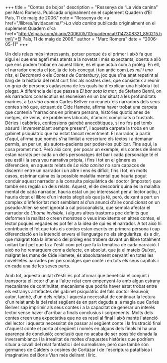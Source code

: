 +++
title = "Contes de bojos"
description = "Ressenya de “La vida canina” per Marc Romera. Publicada originalment en el suplement Quadern d’El País, 11 de maig de 2006."
note = "Ressenya de <a href=\"/llibres/lavidacanina/\"><em>La vida canina</em></a> publicada originalment en el suplement Quadern d’<a href=\"http://elpais.com/diario/2006/05/11/quaderncat/1147308321_850215.html\">El País, 11 de maig de 2006</a>."
author = "Marc Romera"
date = "2006-05-11"
+++

Un dels relats més interessants, potser perquè és el primer i això fa que sigui el que ens agafi més atents a la novetat i més expectants, oberts a allò que ens podem trobar en aquest llibre, és el que actua com a pròleg. En ell, el narrador enceta el joc, ja de tots conegut i tan antic com *Les mil i una nits*, el *Decameró* o els *Contes de Canterbury*, joc que s'ha anat repetint al llarg de la història del relat curt fins als nostres dies, que consisteix a reunir un grup de persones cadascuna de les quals ha d'explicar una història i tot plegat. A diferència del que passa a *El bar sota la mar*, de Stefano Benni, on els narradors consecutius es reuneixen en un bar situat a les profunditats marines, a *La vida canina* Carles Bellver no reuneix els narradors dels seus contes sinó que, actuant de Cide Hamete, afirma haver trobat una carpeta que contenia "narracions en primera persona, històries quotidianes de metges, de veïns, de problemes laborals, d'amors complicats o frustrats. Dèries i cabòries, confessions gairebé anecdòtiques, si no fos pel tomb absurd i inversemblant sempre present", i aquesta carpeta la troba en un gabinet psiquiàtric que ha estat tancat recentment. El narrador, a partir d'aquí, afirma que només s'ha limitat a reescriure els textos i a demanar permís, un per un, als autors-pacients per poder-los publicar. Fins aquí, la cosa promet molt. Però així com, per posar un exemple, els contes de Benni estan narrats per cada un dels personatges del bar i cada personatge té el seu estil i la seva veu narrativa pròpia, i fins i tot en el gènere es diferencien, en aquests relats de *La vida canina* no som capaços de discernir entre un narrador i un altre i ens és difícil, fins i tot, en molts casos, esbrinar quina és la possible malaltia mental que hauria pogut conduir aquest narrador a la consulta psiquiàtrica del doctor (impostor) que també ens regala un dels relats. Aquest, el de descobrir quina és la malaltia mental de cada narrador, hauria estat un joc interessant per al lector actiu, i hauria dotat el llibre d'un interès afegit als que ja té, però, deixant a part un complex d'inferioritat molt semblant al d'un anunci d'aire condicionat on un pseudo-Allen se sent ignorat a cal psicoanalista, que sembla afectar el narrador de *L'home invisible*, i alguns altres trastorns poc definits que deformen la realitat o creen monstres o veus inexistents en altres contes, el lector poques vegades es pot fer a la idea de qui és el narrador. A tot això hi contribueix el fet que tots els contes estan escrits en primera persona i cap diferenciació en la intenció envers el llenguatge no els singularitza, és a dir, que malgrat tota la intenció del pròleg ens trobem davant un llibre totalment unitari tant pel que fa a l'estil com pel que fa la temàtica de cada narració. I això no ho remarquem com a defecte, en absolut, que ja el mateix *Quixot*, malgrat les mans de Cide Hamete, és absolutament cervantí en totes les novel·letes narrades per personatges que conté i en tots els seus capítols i en cada una de les seves parts. 

Amb tot, aquesta unitat d'estil es pot afirmar que beneficia el conjunt i transporta el lector d'un a l'altre relat com empenyent-lo amb algun estrany mecanisme de continuïtat, mecanisme que podria haver estat trobat entre els estranys artefactes del gabinet psiquiàtric del fals doctor Beauvoir, autor, també, d'un dels relats. I aquesta necessitat de continuar la lectura d'un relat amb la del relat següent és en part deguda a la màgia que Carles Bellver sap imprimir als seus contes i a la capacitat de generar un interès lector sense haver d'arribar a finals conclusius i sorprenents. Molts dels contes creen una expectativa que no es resol al final i això manté l'atenció del lector i aquesta necessitat de passar al següent conte i la frustració final d'aquest conte et porta al següent i només en alguns dels finals hi ha una aparença de conclusió; conclusió que no acaba de ser possible donada la inversemblança i la irrealitat de moltes d'aquestes històries que podríem situar a cavall del relat fantàstic i del surrealisme, però que també són germanes de Calders o cosines de Cortázar i de l'escriptura patafísica i imaginativa del Boris Vian més delirant i líric.